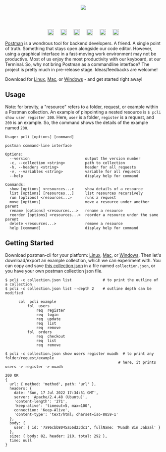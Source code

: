 <p align=center><img src="https://img.shields.io/badge/postman%20cli-an%20elegant%20command--line%20for%20postman%20collection-white?style=for-the-badge&logo=postman"></p><br><br>


<p align=center>
<!--img src="https://user-images.githubusercontent.com/50658760/179565718-d6bed09d-86f8-4096-bcd8-03b610cd5624.png"/-->
<img height=20px src="https://badges.aleen42.com/src/node_flat_square.svg">
&emsp;
<img height=20px src="https://badges.aleen42.com/src/cli_flat_square.svg">
&emsp;
<img height=20px src="https://badges.aleen42.com/src/npm_flat_square.svg">
&emsp;

<img height=20px src="https://img.shields.io/badge/License-MIT-brightgreen.svg?style=for-the-badge">
&emsp;
<img height=20px src="https://img.shields.io/github/languages/code-size/midnqp/postman-cli?style=for-the-badge">
&emsp;
<a href="https://github.com/midnqp/postman-cli/actions/workflows/build.yml">
<img height=20px src="https://img.shields.io/github/actions/workflow/status/MidnQP/postman-cli/build.yml?branch=main&logo=github&style=for-the-badge">
</a>
</p>

[Postman](https://www.postman.com) is a wondrous tool for backend developers. A friend. A single point of truth. Something that stays open alongside our code editor. However, using a graphical interface in a fast-moving work environment may not be productive. Most of us enjoy the most productivity with our keyboard, at our Terminal. So, why not bring Postman as a commandline interface? The project is pretty much in pre-release stage. Ideas/feedbacks are welcome!

Download for [Linux](https://github.com/MidnQP/postman-cli/releases/download/0.0.3/pcli), [Mac](https://github.com/MidnQP/postman-cli/releases/download/0.0.3/pcli-macos-x64), or [Windows](https://github.com/MidnQP/postman-cli/releases/download/0.0.3/pcli.exe) - and get started right away!


## Usage
Note: for brevity, a "resource" refers to a folder, request, or example within a Postman collection. An example of pinpointing a nested resource is `$ pcli show user register 200`. Here, `user` is a folder, `register` is a request, and `200` is an example. So, the command shows the details of the example named `200`.

```
Usage: pcli [options] [command]

postman command-line interface

Options:
  --version                         output the version number
  -c, --collection <string>         path to collection
  -h, --headers <string>            header for all requests
  -v, --variables <string>          variable for all requests
  --help                            display help for command

Commands:
  show [options] <resources...>     show details of a resource
  list [options] [resources...]     list resources recursively
  run [options] <resources...>      runs a request
  move [options]                    move a resource under another parent
  rename [options] <resources...>   rename a resource
  reorder [options] <resources...>  reorder a resource under the same parent
  delete <resources...>             remove a resource
  help [command]                    display help for command
```

## Getting Started
Download postman-cli for your platform: [Linux](https://github.com/MidnQP/postman-cli/releases/download/0.0.3/pcli), [Mac](https://github.com/MidnQP/postman-cli/releases/download/0.0.3/pcli-macos-x64), or [Windows](https://github.com/MidnQP/postman-cli/releases/download/0.0.3/pcli.exe). Then let's download/export an example collection, which we can experiment with. You can copy and save [this collection json](https://api.postman.com/collections/17618914-61ab9b2b-4d20-46fb-bf0e-2952a69aae1b?access_key=PMAT-01GP5G11PGPYX8TMMQJVTZ96AC) in a file named `collection.json`, or you have your own postman collection json file.

```
$ pcli -c collection.json list              # to print the outline of a collection
$ pcli -c collection.json list --depth 2    # outline depth can be modified

      col  pcli example
          fol  users
              req  register
              req  login
              req  update
              req  list
              req  remove
          fol  orders
              req  checkout
              req  list
              req  remove
```

```
$ pcli -c collection.json show users register muadh  # to print any folder/request/example
                                                   # here, it prints users -> register -> muadh
                                                   
200 OK
{
  url: { method: 'method', path: 'url' },
  headers: {
    date: 'Sun, 17 Jul 2022 17:34:51 GMT',
    server: 'Apache/2.4.48 (Ubuntu)',
    'content-length': '271',
    'keep-alive': 'timeout=5, max=100',
    connection: 'Keep-Alive',
    'content-type': 'text/html; charset=iso-8859-1'
  },
  body: {
    user: { id: '7a96cbb8045a56d23dc1', fullName: 'Muadh Bin Jabaal' }
  },
  size: { body: 82, header: 210, total: 292 },
  time: null
}
```
